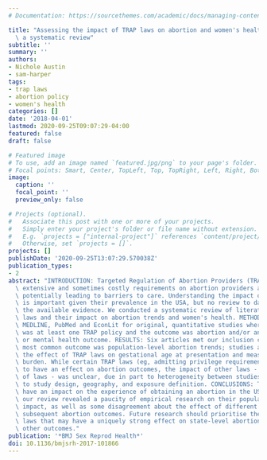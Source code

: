 ```yaml
---
# Documentation: https://sourcethemes.com/academic/docs/managing-content/

title: "Assessing the impact of TRAP laws on abortion and women's health in the USA:\
  \ a systematic review"
subtitle: ''
summary: ''
authors:
- Nichole Austin
- sam-harper
tags:
- trap laws
- abortion policy
- women's health
categories: []
date: '2018-04-01'
lastmod: 2020-09-25T09:07:29-04:00
featured: false
draft: false

# Featured image
# To use, add an image named `featured.jpg/png` to your page's folder.
# Focal points: Smart, Center, TopLeft, Top, TopRight, Left, Right, BottomLeft, Bottom, BottomRight.
image:
  caption: ''
  focal_point: ''
  preview_only: false

# Projects (optional).
#   Associate this post with one or more of your projects.
#   Simply enter your project's folder or file name without extension.
#   E.g. `projects = ["internal-project"]` references `content/project/deep-learning/index.md`.
#   Otherwise, set `projects = []`.
projects: []
publishDate: '2020-09-25T13:07:29.570038Z'
publication_types:
- 2
abstract: "INTRODUCTION: Targeted Regulation of Abortion Providers (TRAP) laws impose\
  \ extensive and sometimes costly requirements on abortion providers and facilities,\
  \ potentially leading to barriers to care. Understanding the impact of these laws\
  \ is important given their prevalence in the USA, but no review to date has summarised\
  \ the available evidence. We conducted a systematic review of literature on TRAP\
  \ laws and their impact on abortion trends and women's health. METHODS: We searched\
  \ MEDLINE, PubMed and EconLit for original, quantitative studies where the exposure\
  \ was at least one TRAP policy and the outcome was abortion and/or any women's physical\
  \ or mental health outcome. RESULTS: Six articles met our inclusion criteria. The\
  \ most common outcome was population-level abortion trends; studies also assessed\
  \ the effect of TRAP laws on gestational age at presentation and measures of self-perceived\
  \ burden. While certain TRAP laws (eg, admitting privilege requirements) appeared\
  \ to have an effect on abortion outcomes, the impact of other laws - or combinations\
  \ of laws - was unclear, due in part to heterogeneity between studies with respect\
  \ to study design, geography, and exposure definition. CONCLUSIONS: TRAP laws may\
  \ have an impact on the experience of obtaining an abortion in the USA. However,\
  \ our review revealed a paucity of empirical research on their population and individual-level\
  \ impact, as well as some disagreement about the effect of different TRAP laws on\
  \ subsequent abortion outcomes. Future research should prioritise the specific TRAP\
  \ laws that may have a uniquely strong effect on state-level abortion rates and\
  \ other outcomes."
publication: '*BMJ Sex Reprod Health*'
doi: 10.1136/bmjsrh-2017-101866
---
```


